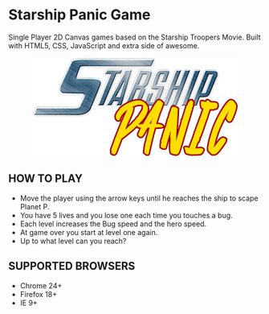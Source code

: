 # Starship Panic Game
Single Player 2D Canvas games based on the Starship Troopers Movie.
Built with HTML5, CSS, JavaScript and extra side of awesome.
<p align="center">
<img src="images/Logo.png"/>
</p>

## HOW TO PLAY
- Move the player using the arrow keys until he reaches the ship to scape Planet P.
- You have 5 lives and you lose one each time you touches a bug.
- Each level increases the Bug speed and the hero speed.
- At game over you start at level one again.
- Up to what level can you reach?

## SUPPORTED BROWSERS
- Chrome 24+
- Firefox 18+
- IE 9+

